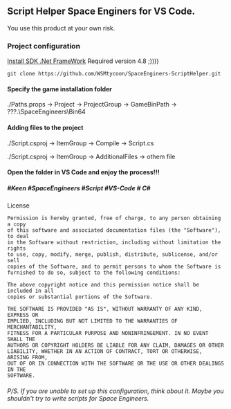 ## Script Helper Space Enginers for VS Code.

You use this product at your own risk.

### Project configuration

[Install SDK .Net FrameWork](https://dotnet.microsoft.com/en-us/download)
Required version 4.8 ;))))

```
git clone https://github.com/WSMtycoon/SpaceEnginers-ScriptHelper.git
```

#### Specify the game installation folder

./Paths.props -> Project -> ProjectGroup -> GameBinPath -> ???.\SpaceEngineers\Bin64

#### Adding files to the project

./Script.csproj -> ItemGroup -> Compile -> Script.cs

./Script.csproj -> ItemGroup -> AdditionalFiles -> othem file

#### Open the folder in VS Code and enjoy the process!!!

##### #Keen #SpaceEngineers #Script #VS-Code # C#

License

```
Permission is hereby granted, free of charge, to any person obtaining a copy
of this software and associated documentation files (the "Software"), to deal
in the Software without restriction, including without limitation the rights
to use, copy, modify, merge, publish, distribute, sublicense, and/or sell
copies of the Software, and to permit persons to whom the Software is
furnished to do so, subject to the following conditions:

The above copyright notice and this permission notice shall be included in all
copies or substantial portions of the Software.

THE SOFTWARE IS PROVIDED "AS IS", WITHOUT WARRANTY OF ANY KIND, EXPRESS OR
IMPLIED, INCLUDING BUT NOT LIMITED TO THE WARRANTIES OF MERCHANTABILITY,
FITNESS FOR A PARTICULAR PURPOSE AND NONINFRINGEMENT. IN NO EVENT SHALL THE
AUTHORS OR COPYRIGHT HOLDERS BE LIABLE FOR ANY CLAIM, DAMAGES OR OTHER
LIABILITY, WHETHER IN AN ACTION OF CONTRACT, TORT OR OTHERWISE, ARISING FROM,
OUT OF OR IN CONNECTION WITH THE SOFTWARE OR THE USE OR OTHER DEALINGS IN THE
SOFTWARE.

```

###### P/S.  If you are unable to set up this configuration, think about it. Maybe you shouldn't try to write scripts for Space Engineers.
